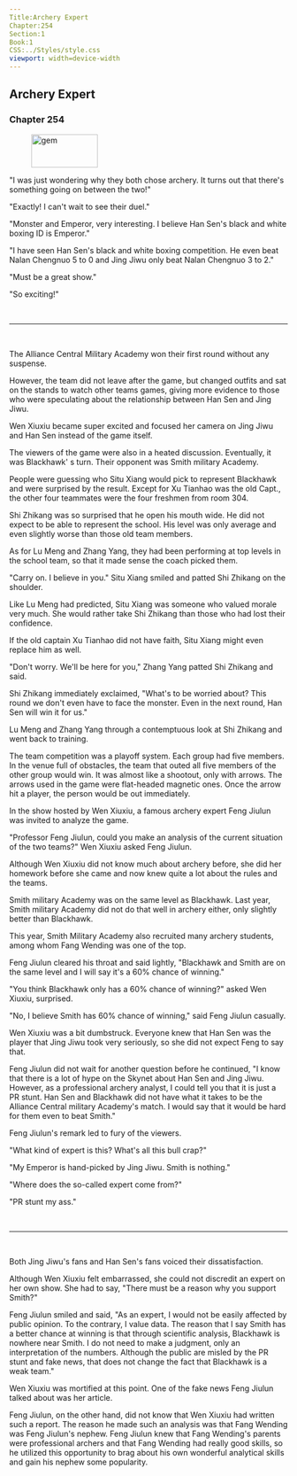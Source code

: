 ```yaml
---
Title:Archery Expert 
Chapter:254 
Section:1 
Book:1 
CSS:../Styles/style.css 
viewport: width=device-width
---
```

  
## Archery Expert
### Chapter 254
  
<figure>
	<img src="../Images/gem.gif" alt="gem" id="gem" width="120" height="60" />
</figure>
  

  
"I was just wondering why they both chose archery. It turns out that there's something going on between the two!"

"Exactly! I can't wait to see their duel."

"Monster and Emperor, very interesting. I believe Han Sen's black and white boxing ID is Emperor."

"I have seen Han Sen's black and white boxing competition. He even beat Nalan Chengnuo 5 to 0 and Jing Jiwu only beat Nalan Chengnuo 3 to 2."

"Must be a great show."

"So exciting!"

<br>

*****

<br>

The Alliance Central Military Academy won their first round without any suspense.

However, the team did not leave after the game, but changed outfits and sat on the stands to watch other teams games, giving more evidence to those who were speculating about the relationship between Han Sen and Jing Jiwu.

Wen Xiuxiu became super excited and focused her camera on Jing Jiwu and Han Sen instead of the game itself.

The viewers of the game were also in a heated discussion. Eventually, it was Blackhawk' s turn. Their opponent was Smith military Academy.

People were guessing who Situ Xiang would pick to represent Blackhawk and were surprised by the result. Except for Xu Tianhao was the old Capt., the other four teammates were the four freshmen from room 304.

Shi Zhikang was so surprised that he open his mouth wide. He did not expect to be able to represent the school. His level was only average and even slightly worse than those old team members.

As for Lu Meng and Zhang Yang, they had been performing at top levels in the school team, so that it made sense the coach picked them.

"Carry on. I believe in you." Situ Xiang smiled and patted Shi Zhikang on the shoulder.

Like Lu Meng had predicted, Situ Xiang was someone who valued morale very much. She would rather take Shi Zhikang than those who had lost their confidence.

If the old captain Xu Tianhao did not have faith, Situ Xiang might even replace him as well.

"Don't worry. We'll be here for you," Zhang Yang patted Shi Zhikang and said.

Shi Zhikang immediately exclaimed, "What's to be worried about? This round we don't even have to face the monster. Even in the next round, Han Sen will win it for us."

Lu Meng and Zhang Yang through a contemptuous look at Shi Zhikang and went back to training.

The team competition was a playoff system. Each group had five members. In the venue full of obstacles, the team that outed all five members of the other group would win. It was almost like a shootout, only with arrows. The arrows used in the game were flat-headed magnetic ones. Once the arrow hit a player, the person would be out immediately.

In the show hosted by Wen Xiuxiu, a famous archery expert Feng Jiulun was invited to analyze the game.

"Professor Feng Jiulun, could you make an analysis of the current situation of the two teams?" Wen Xiuxiu asked Feng Jiulun.

Although Wen Xiuxiu did not know much about archery before, she did her homework before she came and now knew quite a lot about the rules and the teams.

Smith military Academy was on the same level as Blackhawk. Last year, Smith military Academy did not do that well in archery either, only slightly better than Blackhawk.

This year, Smith Military Academy also recruited many archery students, among whom Fang Wending was one of the top.

Feng Jiulun cleared his throat and said lightly, "Blackhawk and Smith are on the same level and I will say it's a 60% chance of winning."

"You think Blackhawk only has a 60% chance of winning?" asked Wen Xiuxiu, surprised.

"No, I believe Smith has 60% chance of winning," said Feng Jiulun casually.

Wen Xiuxiu was a bit dumbstruck. Everyone knew that Han Sen was the player that Jing Jiwu took very seriously, so she did not expect Feng to say that.

Feng Jiulun did not wait for another question before he continued, "I know that there is a lot of hype on the Skynet about Han Sen and Jing Jiwu. However, as a professional archery analyst, I could tell you that it is just a PR stunt. Han Sen and Blackhawk did not have what it takes to be the Alliance Central military Academy's match. I would say that it would be hard for them even to beat Smith."

Feng Jiulun's remark led to fury of the viewers.

"What kind of expert is this? What's all this bull crap?"

"My Emperor is hand-picked by Jing Jiwu. Smith is nothing."

"Where does the so-called expert come from?"

"PR stunt my ass."

<br>

*****

<br>

Both Jing Jiwu's fans and Han Sen's fans voiced their dissatisfaction.

Although Wen Xiuxiu felt embarrassed, she could not discredit an expert on her own show. She had to say, "There must be a reason why you support Smith?"

Feng Jiulun smiled and said, "As an expert, I would not be easily affected by public opinion. To the contrary, I value data. The reason that I say Smith has a better chance at winning is that through scientific analysis, Blackhawk is nowhere near Smith. I do not need to make a judgment, only an interpretation of the numbers. Although the public are misled by the PR stunt and fake news, that does not change the fact that Blackhawk is a weak team."

Wen Xiuxiu was mortified at this point. One of the fake news Feng Jiulun talked about was her article.

Feng Jiulun, on the other hand, did not know that Wen Xiuxiu had written such a report. The reason he made such an analysis was that Fang Wending was Feng Jiulun's nephew. Feng Jiulun knew that Fang Wending's parents were professional archers and that Fang Wending had really good skills, so he utilized this opportunity to brag about his own wonderful analytical skills and gain his nephew some popularity.